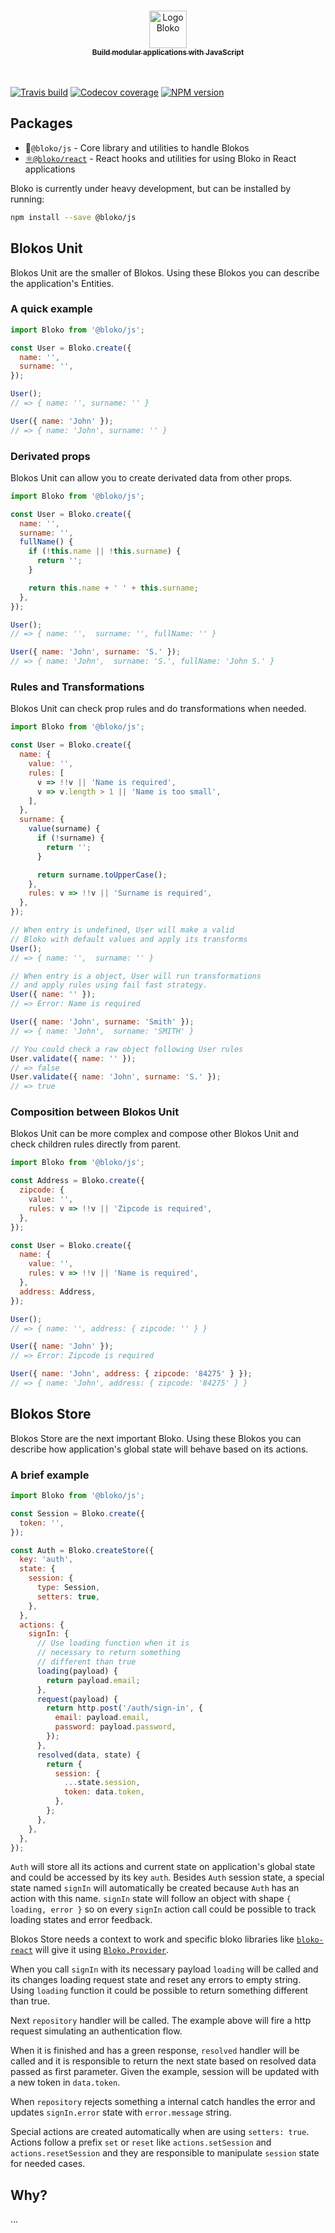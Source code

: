 <p align="center">
  <a href="https://bloko.dev">
  <br />
  <img src="https://user-images.githubusercontent.com/7120471/80561131-d98be300-89b9-11ea-9956-679a406a387e.png" alt="Logo Bloko" height="60"/>
  <br />
    <sub><strong>Build modular applications with JavaScript</strong></sub>
  <br />
  <br />
  <br />
  </a>
</p>

[![Travis build][travis-image]][travis-url]
[![Codecov coverage][codecov-image]][codecov-url]
[![NPM version][npm-image]][npm-url]

[codecov-url]: https://codecov.io/gh/bloko/bloko-js
[codecov-image]: https://codecov.io/gh/bloko/bloko-js/branch/master/graphs/badge.svg
[travis-image]: https://img.shields.io/travis/com/bloko/bloko-js.svg?branch=master
[travis-url]: https://img.shields.io/travis/com/bloko/bloko-js
[npm-url]: https://npmjs.com/package/@bloko/js
[npm-image]: https://img.shields.io/npm/v/@bloko/js.svg

## Packages

- 🧱`@bloko/js` - Core library and utilities to handle Blokos
- [⚛️`@bloko/react`](https://github.com/bloko/bloko-react) - React hooks and utilities for using Bloko in React applications

Bloko is currently under heavy development, but can be installed by running:

```sh
npm install --save @bloko/js
```

## Blokos Unit

Blokos Unit are the smaller of Blokos. Using these Blokos you can describe the application's Entities.

### A quick example

```js
import Bloko from '@bloko/js';

const User = Bloko.create({
  name: '',
  surname: '',
});

User();
// => { name: '', surname: '' }

User({ name: 'John' });
// => { name: 'John', surname: '' }
```

### Derivated props

Blokos Unit can allow you to create derivated data from other props.

```js
import Bloko from '@bloko/js';

const User = Bloko.create({
  name: '',
  surname: '',
  fullName() {
    if (!this.name || !this.surname) {
      return '';
    }

    return this.name + ' ' + this.surname;
  },
});

User();
// => { name: '',  surname: '', fullName: '' }

User({ name: 'John', surname: 'S.' });
// => { name: 'John',  surname: 'S.', fullName: 'John S.' }
```

### Rules and Transformations

Blokos Unit can check prop rules and do transformations when needed.

```js
import Bloko from '@bloko/js';

const User = Bloko.create({
  name: {
    value: '',
    rules: [
      v => !!v || 'Name is required',
      v => v.length > 1 || 'Name is too small',
    ],
  },
  surname: {
    value(surname) {
      if (!surname) {
        return '';
      }

      return surname.toUpperCase();
    },
    rules: v => !!v || 'Surname is required',
  },
});

// When entry is undefined, User will make a valid
// Bloko with default values and apply its transforms
User();
// => { name: '',  surname: '' }

// When entry is a object, User will run transformations
// and apply rules using fail fast strategy.
User({ name: '' });
// => Error: Name is required

User({ name: 'John', surname: 'Smith' });
// => { name: 'John',  surname: 'SMITH' }

// You could check a raw object following User rules
User.validate({ name: '' });
// => false
User.validate({ name: 'John', surname: 'S.' });
// => true
```

### Composition between Blokos Unit

Blokos Unit can be more complex and compose other Blokos Unit and check children rules directly from parent.

```js
import Bloko from '@bloko/js';

const Address = Bloko.create({
  zipcode: {
    value: '',
    rules: v => !!v || 'Zipcode is required',
  },
});

const User = Bloko.create({
  name: {
    value: '',
    rules: v => !!v || 'Name is required',
  },
  address: Address,
});

User();
// => { name: '', address: { zipcode: '' } }

User({ name: 'John' });
// => Error: Zipcode is required

User({ name: 'John', address: { zipcode: '84275' } });
// => { name: 'John', address: { zipcode: '84275' } }
```

## Blokos Store

Blokos Store are the next important Bloko. Using these Blokos you can describe how application's global state will behave based on its actions.

### A brief example

```js
import Bloko from '@bloko/js';

const Session = Bloko.create({
  token: '',
});

const Auth = Bloko.createStore({
  key: 'auth',
  state: {
    session: {
      type: Session,
      setters: true,
    },
  },
  actions: {
    signIn: {
      // Use loading function when it is
      // necessary to return something
      // different than true
      loading(payload) {
        return payload.email;
      },
      request(payload) {
        return http.post('/auth/sign-in', {
          email: payload.email,
          password: payload.password,
        });
      },
      resolved(data, state) {
        return {
          session: {
            ...state.session,
            token: data.token,
          },
        };
      },
    },
  },
});
```

`Auth` will store all its actions and current state on application's global state and could be accessed by its key `auth`. Besides `Auth` session state, a special state named `signIn` will automatically be created because `Auth` has an action with this name. `signIn` state will follow an object with shape `{ loading, error }` so on every `signIn` action call could be possible to track loading states and error feedback.

Blokos Store needs a context to work and specific bloko libraries like [`bloko-react`](https://github.com/bloko/bloko-react) will give it using [`Bloko.Provider`](https://github.com/bloko/bloko-react#bloko-provider).

When you call `signIn` with its necessary payload `loading` will be called and its changes loading request state and reset any errors to empty string. Using `loading` function it could be possible to return something different than true.

Next `repository` handler will be called. The example above will fire a http request simulating an authentication flow.

When it is finished and has a green response, `resolved` handler will be called and it is responsible to return the next state based on resolved data passed as first parameter. Given the example, session will be updated with a new token in `data.token`.

When `repository` rejects something a internal catch handles the error and updates `signIn.error` state with `error.message` string.

Special actions are created automatically when are using `setters: true`. Actions follow a prefix `set` or `reset` like `actions.setSession` and `actions.resetSession` and they are responsible to manipulate `session` state for needed cases.

## Why?

...
